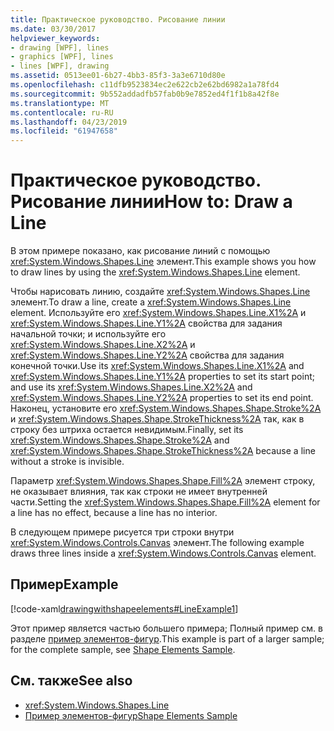 ```yaml
---
title: Практическое руководство. Рисование линии
ms.date: 03/30/2017
helpviewer_keywords:
- drawing [WPF], lines
- graphics [WPF], lines
- lines [WPF], drawing
ms.assetid: 0513ee01-6b27-4bb3-85f3-3a3e6710d80e
ms.openlocfilehash: c11dfb9523834ec2e622cb2e62bd6982a1a78fd4
ms.sourcegitcommit: 9b552addadfb57fab0b9e7852ed4f1f1b8a42f8e
ms.translationtype: MT
ms.contentlocale: ru-RU
ms.lasthandoff: 04/23/2019
ms.locfileid: "61947658"
---
```

# <a name="how-to-draw-a-line"></a><span data-ttu-id="58995-102">Практическое руководство. Рисование линии</span><span class="sxs-lookup"><span data-stu-id="58995-102">How to: Draw a Line</span></span>
<span data-ttu-id="58995-103">В этом примере показано, как рисование линий с помощью <xref:System.Windows.Shapes.Line> элемент.</span><span class="sxs-lookup"><span data-stu-id="58995-103">This example shows you how to draw lines by using the <xref:System.Windows.Shapes.Line> element.</span></span>  
  
 <span data-ttu-id="58995-104">Чтобы нарисовать линию, создайте <xref:System.Windows.Shapes.Line> элемент.</span><span class="sxs-lookup"><span data-stu-id="58995-104">To draw a line, create a <xref:System.Windows.Shapes.Line> element.</span></span> <span data-ttu-id="58995-105">Используйте его <xref:System.Windows.Shapes.Line.X1%2A> и <xref:System.Windows.Shapes.Line.Y1%2A> свойства для задания начальной точки; и используйте его <xref:System.Windows.Shapes.Line.X2%2A> и <xref:System.Windows.Shapes.Line.Y2%2A> свойства для задания конечной точки.</span><span class="sxs-lookup"><span data-stu-id="58995-105">Use its <xref:System.Windows.Shapes.Line.X1%2A> and <xref:System.Windows.Shapes.Line.Y1%2A> properties to set its start point; and use its <xref:System.Windows.Shapes.Line.X2%2A> and <xref:System.Windows.Shapes.Line.Y2%2A> properties to set its end point.</span></span> <span data-ttu-id="58995-106">Наконец, установите его <xref:System.Windows.Shapes.Shape.Stroke%2A> и <xref:System.Windows.Shapes.Shape.StrokeThickness%2A> так, как в строку без штриха остается невидимым.</span><span class="sxs-lookup"><span data-stu-id="58995-106">Finally, set its <xref:System.Windows.Shapes.Shape.Stroke%2A> and <xref:System.Windows.Shapes.Shape.StrokeThickness%2A> because a line without a stroke is invisible.</span></span>  
  
 <span data-ttu-id="58995-107">Параметр <xref:System.Windows.Shapes.Shape.Fill%2A> элемент строку, не оказывает влияния, так как строки не имеет внутренней части.</span><span class="sxs-lookup"><span data-stu-id="58995-107">Setting the <xref:System.Windows.Shapes.Shape.Fill%2A> element for a line has no effect, because a line has no interior.</span></span>  
  
 <span data-ttu-id="58995-108">В следующем примере рисуется три строки внутри <xref:System.Windows.Controls.Canvas> элемент.</span><span class="sxs-lookup"><span data-stu-id="58995-108">The following example draws three lines inside a <xref:System.Windows.Controls.Canvas> element.</span></span>  
  
## <a name="example"></a><span data-ttu-id="58995-109">Пример</span><span class="sxs-lookup"><span data-stu-id="58995-109">Example</span></span>  
 [!code-xaml[drawingwithshapeelements#LineExample1](~/samples/snippets/csharp/VS_Snippets_Wpf/DrawingWithShapeElements/CS/lineexample.xaml#lineexample1)]  
  
 <span data-ttu-id="58995-110">Этот пример является частью большего примера; Полный пример см. в разделе [пример элементов-фигур](https://go.microsoft.com/fwlink/?LinkID=160037).</span><span class="sxs-lookup"><span data-stu-id="58995-110">This example is part of a larger sample; for the complete sample, see [Shape Elements Sample](https://go.microsoft.com/fwlink/?LinkID=160037).</span></span>  
  
## <a name="see-also"></a><span data-ttu-id="58995-111">См. также</span><span class="sxs-lookup"><span data-stu-id="58995-111">See also</span></span>

- <xref:System.Windows.Shapes.Line>
- [<span data-ttu-id="58995-112">Пример элементов-фигур</span><span class="sxs-lookup"><span data-stu-id="58995-112">Shape Elements Sample</span></span>](https://go.microsoft.com/fwlink/?LinkID=160037)
